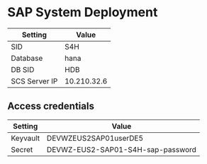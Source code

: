 # SAP System Deployment

| Setting          | Value                           |
| ---------------- | ------------------------------- |
| SID              | S4H                          |
| Database         | hana                     |
| DB SID           | HDB                       |
| SCS Server IP    | 10.210.32.6   |

## Access credentials

| Setting          | Value                           |
| ---------------- | ------------------------------- |
| Keyvault         | DEVWZEUS2SAP01userDE5                      |
| Secret           | DEVWZ-EUS2-SAP01-S4H-sap-password                |

